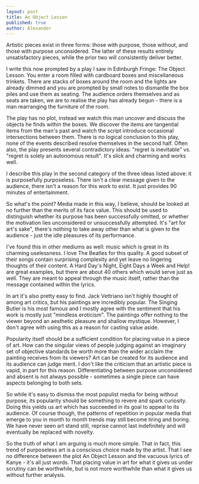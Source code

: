 ```yaml
---
layout: post
title: An Object Lesson
published: true
author: Alexander
---
```


Artistic pieces exist in three forms: those with purpose, those without, and those with purpose unconsidered. The latter of these results entirely unsatisfactory pieces, while the prior two will consistently deliver better.

I write this now prompted by a play I saw in Edinburgh Fringe: The Object Lesson. You enter a room filled with cardboard boxes and miscellaneous trinkets. There are stacks of boxes around the room and the lights are already dimmed and you are prompted by small notes to dismantle the box piles and use them as seating. The audience orders themselves and as seats are taken, we are to realise the play has already begun - there is a man rearranging the furniture of the room.

The play has no plot, instead we watch this man uncover and discuss the objects he finds within the boxes. We discover the items are tangential items from the man's past and watch the script introduce occasional intersections between them. There is no logical conclusion to this play, none of the events described resolve themselves in the second half. Often also, the play presents several contradictory ideas: "regret is inevitable" vs. "regret is solely an autonomous result". It's slick and charming and works well.

I describe this play in the second category of the three ideas listed above: it is purposefully purposeless. There isn't a clear message given to the audience, there isn't a reason for this work to exist. It just provides 90 minutes of entertainment.

So what's the point? Media made in this way, I believe, should be looked at no further than the merits of its face value. This should be used to distinguish whether its purpose has been successfully omitted, or whether the motivation lies unconsidered or unsuccessfully attempted. It's "art for art's sake", there's nothing to take away other than what is given to the audience - just the idle pleasures of its performance.

I've found this in other mediums as well: music which is great in its charming uselessness. I love The Beatles for this quality. A good subset of their songs contain surprising complexity and yet leave no lingering thoughts of their content. A Hard Day's Night, Eight Days a Week and Help! are great examples, but there are about 40 others which would serve just as well. They are meant to appeal through the music itself, rather than the message contained within the lyrics.

In art it's also pretty easy to find. Jack Vettriano isn't highly thought of among art critics, but his paintings are incredibly popular. The Singing Butler is his most famous and I mostly agree with the sentiment that his work is mostly just "mindless eroticism". The paintings offer nothing to the viewer beyond an aesthetic pleasure and shallow mystique. However, I don't agree with using this as a reason for casting value aside.

Popularity itself should be a sufficient condition for placing value in a piece of art. How can the singular views of people judging against an imaginary set of objective standards be worth more than the wider acclaim the painting receives from its viewers? Art can be created for its audience and its audience can judge merit.
 I don't like the criticism that an artistic piece is vapid, in part for this reason. Differentiating between purpose unconsidered and absent is not always possible - sometimes a single piece can have aspects belonging to both sets.

So while it's easy to dismiss the most populist media for being without purpose, its popularity should be something to revere and spark curiosity. Doing this yields us art which has succeeded in its goal to appeal to its audience. Of course though, the patterns of repetition in popular media that emerge to you in month to month trends may still become tiring and boring. We have never seen art stand still, reprise cannot last indefinitely and will eventually be replaced with novelty.

So the truth of what I am arguing is much more simple. That in fact, this trend of purposeless art is a conscious choice made by the artist. That I see no difference between the plot An Object Lesson and the vacuous lyrics of Kanye - it's all just words. That placing value in art for what it gives us under scrutiny can be worthwhile, but is not more worthwhile than what it gives us without further analysis.
